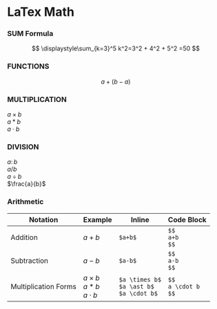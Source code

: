 # LaTex Math
### SUM Formula
$$
\displaystyle\sum_{k=3}^5 k^2=3^2 + 4^2 + 5^2 =50
$$
### FUNCTIONS
$$
a+(b-a)
$$

### MULTIPLICATION
$a \times b$ <br />
$a \ast b$ <br />
$a \cdot b$ <br />
### DIVISION
$a \colon b$ <br />
$a / b$ <br />
$a \div b$ <br />
$\frac{a}{b}$ <br />

### Arithmetic

| Notation | Example | Inline | Code Block |
| -------- | ------- | ------ | ---------- |
| Addition | $a+b$ | ``` $a+b$ ``` | ``` $$ ```<br />``` a+b ```<br />```$$```|
| Subtraction | $a-b$ | ``` $a-b$ ``` | ``` $$ ```<br />``` a-b ```<br/>```$$```|
| Multiplication Forms | $a \times b$ <br /> $a \ast b$ <br /> $a \cdot b$ | ```$a \times b$``` <br /> ```$a \ast b$``` <br /> ```$a \cdot b$``` | ```$$``` <br /> ```a \cdot b``` <br /> ```$$``` |
